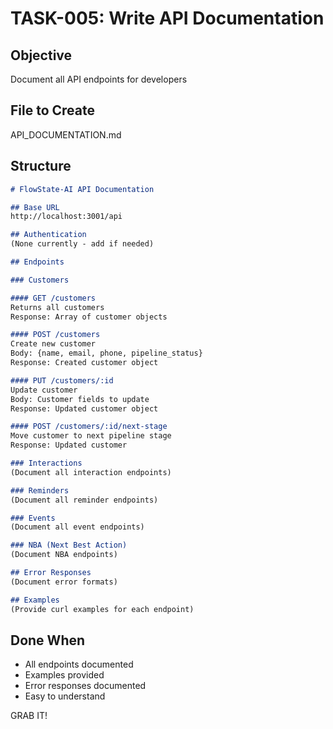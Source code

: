 # TASK-005: Write API Documentation

## Objective
Document all API endpoints for developers

## File to Create
API_DOCUMENTATION.md

## Structure
```markdown
# FlowState-AI API Documentation

## Base URL
http://localhost:3001/api

## Authentication
(None currently - add if needed)

## Endpoints

### Customers

#### GET /customers
Returns all customers
Response: Array of customer objects

#### POST /customers
Create new customer
Body: {name, email, phone, pipeline_status}
Response: Created customer object

#### PUT /customers/:id
Update customer
Body: Customer fields to update
Response: Updated customer object

#### POST /customers/:id/next-stage
Move customer to next pipeline stage
Response: Updated customer

### Interactions
(Document all interaction endpoints)

### Reminders
(Document all reminder endpoints)

### Events
(Document all event endpoints)

### NBA (Next Best Action)
(Document NBA endpoints)

## Error Responses
(Document error formats)

## Examples
(Provide curl examples for each endpoint)
```

## Done When
- All endpoints documented
- Examples provided
- Error responses documented
- Easy to understand

GRAB IT!
